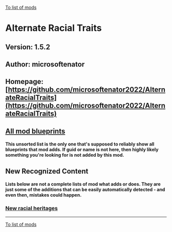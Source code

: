 [To list of mods](../README.md)

# Alternate Racial Traits

## Version: 1.5.2

## Author: microsoftenator

## Homepage: [https://github.com/microsoftenator2022/AlternateRacialTraits](https://github.com/microsoftenator2022/AlternateRacialTraits)

## [All mod blueprints](./AllBlueprints.md)

#### This unsorted list is the only one that's supposed to reliably show all blueprints that mod adds. If guid or name is not here, then highly likely something you're looking for is not added by this mod.

## New Recognized Content

#### **Lists below are not a complete lists of mod what adds or does**. They are just some of the additions that can be easily automatically detected - and even then, mistakes could happen.

### [New racial heritages](./RacialHeritages.md)


___
[To list of mods](../README.md)
